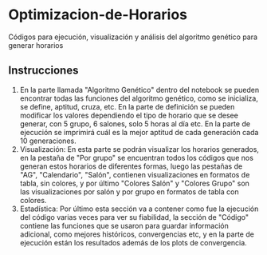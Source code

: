 # Optimizacion-de-Horarios
Códigos para ejecución, visualización y análisis del algoritmo genético para generar horarios

## Instrucciones
1. En la parte llamada "Algoritmo Genético" dentro del notebook se pueden encontrar todas las funciones del algoritmo genético, como se inicializa, se define, aptitud, cruza, etc. En la parte de definición se pueden modificar los valores dependiendo el tipo de horario que se desee generar, con 5 grupo, 6 salones, solo 5 horas al día etc. En la parte de ejecución se imprimirá cuál es la mejor aptitud de cada generación cada 10 generaciones.
2. Visualización: En esta parte se podrán visualizar los horarios generados, en la pestaña de "Por grupo" se encuentran todos los códigos que nos generan estos horarios de diferentes formas, luego las pestañas de "AG", "Calendario", "Salón", contienen visualizaciones en formatos de tabla, sin colores, y por último "Colores Salón" y "Colores Grupo" son las visualizaciones por salón y por grupo en formatos de tabla con colores.
3. Estadística: Por último esta sección va a contener como fue la ejecución del código varias veces para ver su fiabilidad, la sección de "Código" contiene las funciones que se usaron para guardar información adicional, como mejores históricos, convergencias etc, y en la parte de ejecución están los resultados además de los plots de convergencia.
